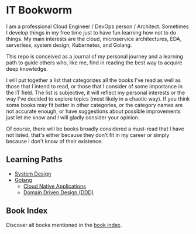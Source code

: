 # IT Bookworm


I am a professional Cloud Engineer / DevOps person / Architect. Sometimes I develop things in my free time just to have fun learning how not to do things. My main interests are the cloud, microservice architectures, EDA, serverless, system design, Kubernetes, and Golang.

This repo is conceived as a journal of my personal journey and a learning path to guide others who, like me, find in reading the best way to acquire deep knowledge.

I will put together a list that categorizes all the books I've read as well as those that I intend to read, or those that I consider of some importance in the IT field. The list is subjective, it will reflect my personal interests or the way I've decided to explore topics (most likely in a chaotic way). If you think some books may fit better in other categories, or the category names are not accurate enough, or have suggestions about possible improvements just let me know and I will gladly consider your opinion. 

Of course, there will be books broadly considered a must-read that I have not listed, that's either because  they don't fit in my career or simply because I don't know of their existence.

## Learning Paths

- [System Design](./system-design.md)
- [Golang](./golang.md)
  - [Cloud Native Applications](./golang.md#cloud-native-applications)
  - [Domain Driven Design (DDD)](./golang.md#cloud-native-applications)

## Book Index

Discover all books mentioned in the [book index](./book-index.md).
